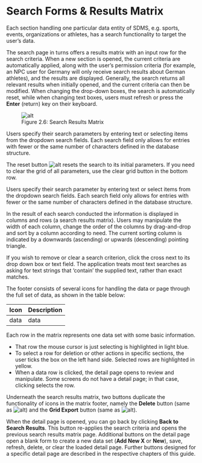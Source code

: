# Search Forms & Results Matrix

Each section handling one particular data entity of SDMS, e.g. sports, events, organizations or athletes, has a search functionality to target the user’s data.

The search page in turns offers a results matrix with an input row for the search criteria. When a new section is opened, the current criteria are automatically applied, along with the user’s permission criteria (for example, an NPC user for Germany will only receive search results about German athletes), and the results are displayed. Generally, the search returns all relevant results when initially opened, and the current criteria can then be modified. When changing the drop-down boxes, the search is automatically reset, while when changing text boxes, users must refresh or press the **Enter** (return) key on their keyboard.

<!-- TODO: search image -->
<figure>
    <img class="screenshot" src="src" alt="alt">
    <figcaption>Figure 2.6: Search Results Matrix</figcaption>
</figure>

Users specify their search parameters by entering text or selecting items from the dropdown search fields. Each search field only allows for entries with fewer or the same number of characters defined in the database structure.

<!-- TODO: reset button -->

The reset button <img src="src" alt="alt"> resets the search to its initial parameters. If you need to clear the grid of all parameters, use the clear grid button in the bottom row.

Users specify their search parameter by entering text or select items from the dropdown search fields. Each search field only allows for entries with fewer or the same number of characters defined in the database structure.

In the result of each search conducted the information is displayed in columns and rows (a search results matrix). Users may manipulate the width of each column, change the order of the columns by drag-and-drop and sort by a column according to need. The current sorting column is indicated by a downwards (ascending) or upwards (descending) pointing triangle.

If you wish to remove or clear a search criterion, click the cross next to its drop down box or text field. The application treats most text searches as asking for text strings that ‘contain’ the supplied text, rather than exact matches.

The footer consists of several icons for handling the data or page through the full set of data, as shown in the table below:

<!-- TODO: icon description table for grid -->

| **Icon** | **Description** |
| :------- | :-------------- |
| data     | data            |

Each row in the matrix represents one data set with some basic information.
- That row the mouse cursor is just selecting is highlighted in light blue.
- To select a row for deletion or other actions in specific sections, the user ticks the box on the left hand side. Selected rows are highlighted in yellow.
- When a data row is clicked, the detail page opens to review and manipulate. Some screens do not have a detail page; in that case, clicking selects the row.

<!-- TODO: delete & grid export icon -->
Underneath the search results matrix, two buttons duplicate the functionality of icons in the matrix footer, namely the **Delete** button (same as <img src="src" alt="alt">) and the **Grid Export** button (same as <img src="src" alt="alt">).

When the detail page is opened, you can go back by clicking **Back to Search Results**. This button re-applies the search criteria and opens the previous search results matrix page. Additional buttons on the detail page open a blank form to create a new data set (**Add New X** or **New**), save, refresh, delete, or clear the loaded detail page. Further buttons designed for a specific detail page are described in the respective chapters of this guide.
